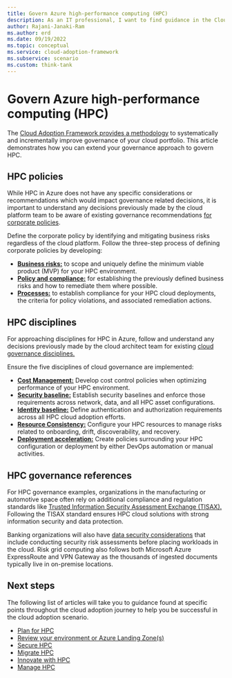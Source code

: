 ```yaml
---
title: Govern Azure high-performance computing (HPC)
description: As an IT professional, I want to find guidance in the Cloud Adoption Framework covering governance for using Azure High-performance computing (HPC) as part of my IT strategy.
author: Rajani-Janaki-Ram
ms.author: erd
ms.date: 09/19/2022
ms.topic: conceptual
ms.service: cloud-adoption-framework
ms.subservice: scenario
ms.custom: think-tank
---
```


# Govern Azure high-performance computing (HPC)

The [Cloud Adoption Framework provides a methodology](../../govern/index.md) to systematically and incrementally improve governance of your cloud portfolio. This article demonstrates how you can extend your governance approach to govern HPC.

## HPC policies

While HPC in Azure does not have any specific considerations or recommendations which would impact governance related decisions, it is important to understand any decisions previously made by the cloud platform team to be aware of existing governance recommendations [for corporate policies](../../govern/corporate-policy.md).

Define the corporate policy by identifying and mitigating business risks regardless of the cloud platform. Follow the three-step process of defining corporate policies by developing:
- [**Business risks:**](../../govern/policy-compliance/business-risk.md) to scope and uniquely define the minimum viable product (MVP) for your HPC environment.
- [**Policy and compliance:**](../../govern/policy-compliance/policy-definition.md) for establishing the previously defined business risks and how to remediate them where possible.
- [**Processes:**](../../govern/policy-compliance/processes.md) to establish compliance for your HPC cloud deployments, the criteria for policy violations, and associated remediation actions.

## HPC disciplines

For approaching disciplines for HPC in Azure, follow and understand any decisions previously made by the cloud architect team for existing [cloud governance disciplines.](../../govern/governance-disciplines.md) 

Ensure the five disciplines of cloud governance are implemented:
- [**Cost Management:**](../../govern/cost-management/index.md) Develop cost control policies when optimizing performance of your HPC environment.
- [**Security baseline:**](../../govern/security-baseline/index.md) Establish security baselines and enforce those requirements across network, data, and all HPC asset configurations.
- [**Identity baseline:**](../../govern/identity-baseline/index.md) Define authentication and authorization requirements across all HPC cloud adoption efforts.
- [**Resource Consistency:**](../../govern/resource-consistency/index.md) Configure your HPC resources to manage risks related to onboarding, drift, discoverability, and recovery.
- [**Deployment acceleration:**](../../govern/deployment-acceleration/index.md) Create policies surrounding your HPC configuration or deployment by either DevOps automation or manual activities.

## HPC governance references

For HPC governance examples, organizations in the manufacturing or automotive space often rely on additional compliance and regulation standards like [Trusted Information Security Assessment Exchange (TISAX).](/azure/compliance/offerings/offering-tisax) Following the TISAX standard ensures HPC cloud solutions with strong information security and data protection.

Banking organizations will also have [data security considerations](/azure/architecture/industries/finance/risk-grid-banking-overview#data-security-considerations-for-risk-grid-computing) that include conducting security risk assessments before placing workloads in the cloud. Risk grid computing also follows both Microsoft Azure ExpressRoute and VPN Gateway as the thousands of ingested documents typically live in on-premise locations.


## Next steps

The following list of articles will take you to guidance found at specific points throughout the cloud adoption journey to help you be successful in the cloud adoption scenario.

- [Plan for HPC](./plan.md)
- [Review your environment or Azure Landing Zone(s)](./ready.md)
- [Secure HPC](./secure.md)
- [Migrate HPC](./migrate.md)
- [Innovate with HPC](./innovate.md)
- [Manage HPC](./manage.md)

